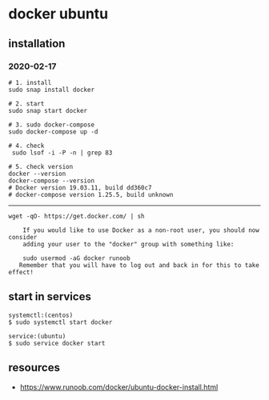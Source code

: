 # docker ubuntu

## installation

### 2020-02-17
```shell
# 1. install
sudo snap install docker

# 2. start
sudo snap start docker

# 3. sudo docker-compose
sudo docker-compose up -d

# 4. check
 sudo lsof -i -P -n | grep 83

# 5. check version
docker --version
docker-compose --version
# Docker version 19.03.11, build dd360c7
# docker-compose version 1.25.5, build unknown
```

--- 
~~~
wget -qO- https://get.docker.com/ | sh
~~~

~~~
    If you would like to use Docker as a non-root user, you should now consider
    adding your user to the "docker" group with something like:

    sudo usermod -aG docker runoob
   Remember that you will have to log out and back in for this to take effect!  
~~~

## start in services
~~~
systemctl:(centos)
$ sudo systemctl start docker

service:(ubuntu)
$ sudo service docker start
~~~

## resources
- https://www.runoob.com/docker/ubuntu-docker-install.html